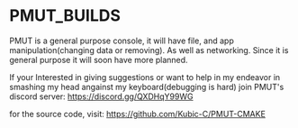 # PMUT_BUILDS

PMUT is a general purpose console, it will have file, and app manipulation(changing data or removing). As well as networking.
Since it is general purpose it will soon have more planned.

If your Interested in giving suggestions or want to help in my endeavor in smashing my head angainst my keyboard(debugging is hard) join PMUT's discord server: https://discord.gg/QXDHqY99WG

for the source code, visit: https://github.com/Kubic-C/PMUT-CMAKE
